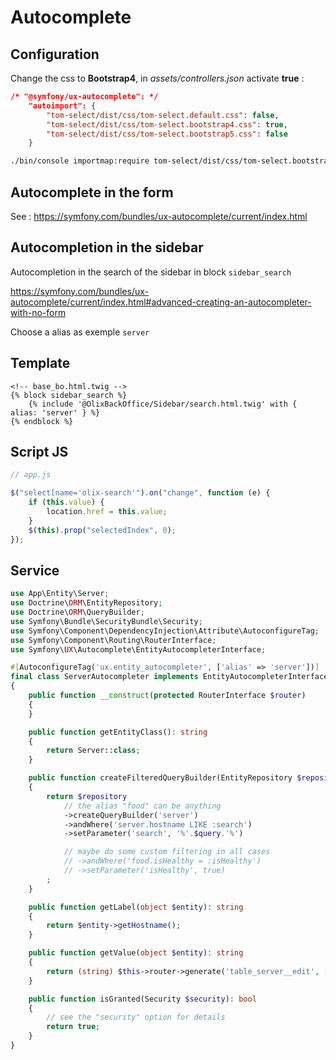 # Autocomplete

## Configuration

Change the css to **Bootstrap4**, in *assets/controllers.json* activate **true** :

~~~ json
/* "@symfony/ux-autocomplete": */
    "autoimport": {
        "tom-select/dist/css/tom-select.default.css": false,
        "tom-select/dist/css/tom-select.bootstrap4.css": true,
        "tom-select/dist/css/tom-select.bootstrap5.css": false
    }
~~~

~~~ bash
./bin/console importmap:require tom-select/dist/css/tom-select.bootstrap4.css
~~~


## Autocomplete in the form

See : https://symfony.com/bundles/ux-autocomplete/current/index.html


## Autocompletion in the sidebar

Autocompletion in the search of the sidebar in block `sidebar_search`

https://symfony.com/bundles/ux-autocomplete/current/index.html#advanced-creating-an-autocompleter-with-no-form

Choose a alias as exemple `server`

## Template

~~~ twig
<!-- base_bo.html.twig -->
{% block sidebar_search %}
    {% include '@OlixBackOffice/Sidebar/search.html.twig' with { alias: 'server' } %}
{% endblock %}
~~~

## Script JS

~~~ javascript
// app.js

$("select[name='olix-search'").on("change", function (e) {
    if (this.value) {
        location.href = this.value;
    }
    $(this).prop("selectedIndex", 0);
});
~~~

## Service

~~~ php
use App\Entity\Server;
use Doctrine\ORM\EntityRepository;
use Doctrine\ORM\QueryBuilder;
use Symfony\Bundle\SecurityBundle\Security;
use Symfony\Component\DependencyInjection\Attribute\AutoconfigureTag;
use Symfony\Component\Routing\RouterInterface;
use Symfony\UX\Autocomplete\EntityAutocompleterInterface;

#[AutoconfigureTag('ux.entity_autocompleter', ['alias' => 'server'])]
final class ServerAutocompleter implements EntityAutocompleterInterface
{
    public function __construct(protected RouterInterface $router)
    {
    }

    public function getEntityClass(): string
    {
        return Server::class;
    }

    public function createFilteredQueryBuilder(EntityRepository $repository, string $query): QueryBuilder
    {
        return $repository
            // the alias "food" can be anything
            ->createQueryBuilder('server')
            ->andWhere('server.hostname LIKE :search')
            ->setParameter('search', '%'.$query.'%')

            // maybe do some custom filtering in all cases
            // ->andWhere('food.isHealthy = :isHealthy')
            // ->setParameter('isHealthy', true)
        ;
    }

    public function getLabel(object $entity): string
    {
        return $entity->getHostname();
    }

    public function getValue(object $entity): string
    {
        return (string) $this->router->generate('table_server__edit', ['id' => $entity->getId()]);
    }

    public function isGranted(Security $security): bool
    {
        // see the "security" option for details
        return true;
    }
}
~~~
